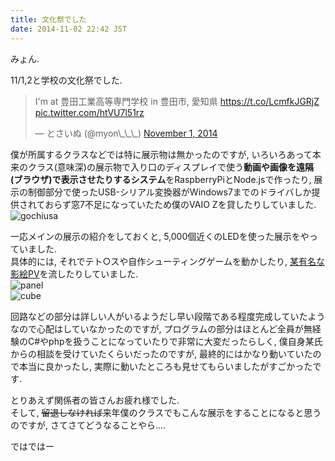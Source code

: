 ```yaml
---
title: 文化祭でした
date: 2014-11-02 22:42 JST
---
```


みょん.

11/1,2と学校の文化祭でした.  
<blockquote class="twitter-tweet tw-align-center" lang="en"><p>I&#39;m at 豊田工業高等専門学校 in 豊田市, 愛知県 <a href="https://t.co/LcmfkJGRjZ">https://t.co/LcmfkJGRjZ</a> <a href="http://t.co/htVU7l51rz">pic.twitter.com/htVU7l51rz</a></p>&mdash; とさいぬ (@myon\_\_\_) <a href="https://twitter.com/myon___/status/528363503997169664">November 1, 2014</a></blockquote>
<script async src="//platform.twitter.com/widgets.js" charset="utf-8"></script>

僕が所属するクラスなどでは特に展示物は無かったのですが, いろいろあって本来のクラス(意味深)の展示物で入り口のディスプレイで使う**動画や画像を遠隔(ブラウザ)で表示させたりするシステム**をRaspberryPiとNode.jsで作ったり, 展示の制御部分で使ったUSB-シリアル変換器がWindows7までのドライバしか提供されておらず窓7不足になっていたため僕のVAIO Zを貸したりしていました.  
![gochiusa](https://lh4.googleusercontent.com/-PFDT1aUM528/VFY64YBgZlI/AAAAAAAADmo/p0Io4cEbiQg/s640/IMG_2555.JPG)

一応メインの展示の紹介をしておくと, 5,000個近くのLEDを使った展示をやっていました.  
具体的には, それでテト○スや自作シューティングゲームを動かしたり, [某有名な影絵PV](http://www.nicovideo.jp/watch/sm8628149)を流したりしていました.  
![panel](https://lh3.googleusercontent.com/-JQCGnmYFdfw/VFY64OYATNI/AAAAAAAADmg/xxfq-4WnMCE/s640/IMG_2553.JPG)  
![cube](https://lh3.googleusercontent.com/-FfnvdIiND9M/VFY65IhcD7I/AAAAAAAADms/V320NXgHfXs/s640/IMG_2554.JPG)

回路などの部分は詳しい人がいるようだし早い段階である程度完成していたようなので心配はしていなかったのですが, プログラムの部分はほとんど全員が無経験のC#やphpを扱うことになっていたりで非常に大変だったらしく, 僕自身某氏からの相談を受けていたくらいだったのですが, 最終的にはかなり動いていたので本当に良かったし, 実際に動いたところも見せてもらいましたがすごかったです.

とりあえず関係者の皆さんお疲れ様でした.  
そして, <del>留退しなければ</del>来年僕のクラスでもこんな展示をすることになると思うのですが, さてさてどうなることやら....

ではではー
